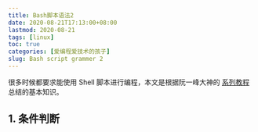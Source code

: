 ```yaml
---
title: Bash脚本语法2
date: 2020-08-21T17:13:00+08:00
lastmod: 2020-08-21
tags: [linux]
toc: true
categories: [爱编程爱技术的孩子]
slug: Bash script grammer 2 
---
```


很多时候都要求能使用 Shell 脚本进行编程，本文是根据阮一峰大神的 [系列教程](https://wangdoc.com/bash/intro.html) 总结的基本知识。

<!--more-->

## 1. 条件判断

